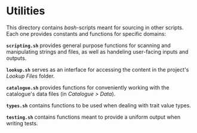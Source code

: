 # Utilities

This directory contains _bash_-scripts meant for sourcing in other scripts. Each one provides constants and functions for specific domains:

**`scripting.sh`** provides general purpose functions for scanning and manipulating strings and files, as well as handeling user-facing inputs and outputs.

**`lookup.sh`** serves as an interface for accessing the content in the project's _Lookup Files_ folder.

**`catalogue.sh`** provides functions for conveniently working with the catalogue's data files (in _Catalogue > Data_).

**`types.sh`** contains functions to be used when dealing with trait value types.

**`testing.sh`** contains functions meant to provide a uniform output when writing tests.
